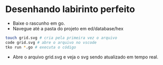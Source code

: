 # Desenhando labirinto perfeito

- Baixe o rascunho em go.
- Navegue até a pasta do projeto em ed/database/hex

```bash
touch grid.svg # cria pela primeira vez o arquivo
code grid.svg # abre o arquivo no vscode
tko run *.go # executa o código
```

- Abre o arquivo grid.svg e veja o svg sendo atualizado em tempo real.
